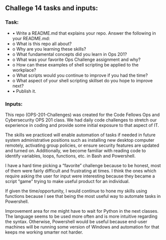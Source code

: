 ## Challege 14 tasks and inputs:

### Task:
-    •	Write a README.md that explains your repo. Answer the following in your README.md:
- o	What is this repo all about?
- o	Why are you learning these skills?
- o	What fundamental concepts did you learn in Ops 201?
- o	What was your favorite Ops Challenge assignment and why?
- o	How can these examples of shell scripting be applied to the workplace?
- o	What scripts would you continue to improve if you had the time?
- o	What aspect of your shell scripting skillset do you hope to improve next?
- •	Publish it.

### Inputs:

This repo (OPS-201-Challenges) was created for the Code Fellows Ops and Cybersecurity OPS 201 class.  We had daily code challenges to stretch our experience in coding and provide some initial exposure to that aspect of IT.

The skills we practiced will enable automation of tasks if needed in future system administrative positions such as installing new desktop computer remotely, activating group policies, or ensure security features are updated and turned on.  Additionally, we become familiar with reading code to identify variables, loops, functions, etc. in Bash and Powershell.

I have a hard time picking a “favorite” challenge because to be honest, most of them were fairly difficult and frustrating at times.  I think the ones which require asking the user for input were interesting because they became a script “game” trying to make useful product for an individual.

If given the time/opportunity, I would continue to hone my skills using functions because I see that being the most useful way to automate tasks in Powershell.

Improvement area for me might have to wait for Python in the next classes.  The language seems to be used more often and is more intuitive regarding the syntax.  Otherwise, Powershell would be useful because end-user machines will be running some version of Windows and automation for that keeps me working smarter not harder.
